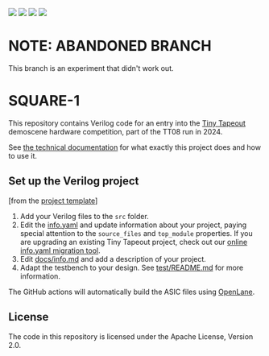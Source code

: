 ![](../../workflows/gds/badge.svg) ![](../../workflows/docs/badge.svg) ![](../../workflows/test/badge.svg) ![](../../workflows/fpga/badge.svg)

# NOTE: ABANDONED BRANCH

This branch is an experiment that didn't work out.

# SQUARE-1

This repository contains Verilog code for an entry into the
[Tiny Tapeout](https://tinytapeout.com/) demoscene hardware competition,
part of the TT08 run in 2024.

See [the technical documentation](docs/info.md) for what exactly this project does
and how to use it.

## Set up the Verilog project

\[from the [project template](https://github.com/TinyTapeout/tt08-verilog-template)\]

1. Add your Verilog files to the `src` folder.
2. Edit the [info.yaml](info.yaml) and update information about your project, paying special attention to the `source_files` and `top_module` properties. If you are upgrading an existing Tiny Tapeout project, check out our [online info.yaml migration tool](https://tinytapeout.github.io/tt-yaml-upgrade-tool/).
3. Edit [docs/info.md](docs/info.md) and add a description of your project.
4. Adapt the testbench to your design. See [test/README.md](test/README.md) for more information.

The GitHub actions will automatically build the ASIC files using [OpenLane](https://www.zerotoasiccourse.com/terminology/openlane/).

## License

The code in this repository is licensed under the Apache License, Version 2.0.
